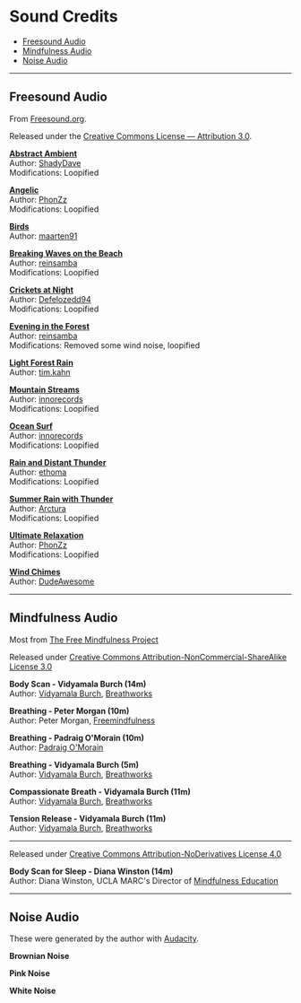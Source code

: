 # Sound Credits

 - [Freesound Audio](#freesound-audio)
 - [Mindfulness Audio](#mindfulness-audio)
 - [Noise Audio](#noise-audio)

---

## Freesound Audio
From [Freesound.org](https://freesound.org/).

Released under the [Creative Commons License — Attribution 3.0](https://creativecommons.org/licenses/by/3.0/).

**[Abstract Ambient](https://freesound.org/people/ShadyDave/sounds/345838/)**  
Author: [ShadyDave](https://freesound.org/people/ShadyDave/)  
Modifications: Loopified

**[Angelic](https://freesound.org/people/PhonZz/sounds/242773/)**  
Author: [PhonZz](https://freesound.org/people/PhonZz/)  
Modifications: Loopified

**[Birds](https://freesound.org/people/maarten91/sounds/468449/)**  
Author: [maarten91](https://freesound.org/people/maarten91/)  

**[Breaking Waves on the Beach](https://freesound.org/people/reinsamba/sounds/446478/)**  
Author: [reinsamba](https://freesound.org/people/reinsamba/)  
Modifications: Loopified

**[Crickets at Night](https://freesound.org/people/Defelozedd94/sounds/522298/)**  
Author: [Defelozedd94](https://freesound.org/people/Defelozedd94/)  
Modifications: Loopified 

**[Evening in the Forest](https://freesound.org/people/reinsamba/sounds/18765/)**  
Author: [reinsamba](https://freesound.org/people/reinsamba/)  
Modifications: Removed some wind noise, loopified

**[Light Forest Rain](https://freesound.org/people/tim.kahn/sounds/169031/)**  
Author: [tim.kahn](https://freesound.org/people/tim.kahn/)  

**[Mountain Streams](https://freesound.org/people/INNORECORDS/sounds/469009/)**  
Author: [innorecords](https://freesound.org/people/INNORECORDS/)  
Modifications: Loopified

**[Ocean Surf](https://freesound.org/people/INNORECORDS/sounds/456899/)**  
Author: [innorecords](https://freesound.org/people/INNORECORDS/)  
Modifications: Loopified

**[Rain and Distant Thunder](https://freesound.org/people/ethoma/sounds/138830/)**  
Author: [ethoma](https://freesound.org/people/ethoma/)  
Modifications: Loopified

**[Summer Rain with Thunder](https://freesound.org/people/Arctura/sounds/39828/)**  
Author: [Arctura](https://freesound.org/people/Arctura/)  
Modifications: Loopified

**[Ultimate Relaxation](https://freesound.org/people/PhonZz/sounds/263467/)**  
Author: [PhonZz](https://freesound.org/people/PhonZz/)  
Modifications: Loopified

**[Wind Chimes](https://freesound.org/people/DudeAwesome/sounds/386470/)**  
Author: [DudeAwesome](https://freesound.org/people/DudeAwesome/)  

---

## Mindfulness Audio
Most from [The Free Mindfulness Project](https://www.freemindfulness.org)

Released under [Creative Commons Attribution-NonCommercial-ShareAlike License 3.0](https://creativecommons.org/licenses/by-nc-sa/3.0/deed.en_US)

**Body Scan - Vidyamala Burch (14m)**  
Author: [Vidyamala Burch](https://www.vidyamala-burch.com/), [Breathworks](https://www.breathworks-mindfulness.org.uk/)  

**Breathing - Peter Morgan (10m)**  
Author: Peter Morgan, [Freemindfulness](https://freemindfulness.org)  

**Breathing - Padraig O'Morain (10m)**  
Author: [Padraig O'Morain](https://www.padraigomorain.com/)  

**Breathing - Vidyamala Burch (5m)**  
Author: [Vidyamala Burch](https://www.vidyamala-burch.com/), [Breathworks](https://www.breathworks-mindfulness.org.uk/)  

**Compassionate Breath - Vidyamala Burch (11m)**  
Author: [Vidyamala Burch](https://www.vidyamala-burch.com/), [Breathworks](https://www.breathworks-mindfulness.org.uk/)  

**Tension Release - Vidyamala Burch (11m)**  
Author: [Vidyamala Burch](https://www.vidyamala-burch.com/), [Breathworks](https://www.breathworks-mindfulness.org.uk/)  

---

Released under [Creative Commons Attribution-NoDerivatives License 4.0](https://creativecommons.org/licenses/by-nc-nd/4.0/)  

**Body Scan for Sleep - Diana Winston (14m)**  
Author: Diana Winston, UCLA MARC's Director of [Mindfulness Education](https://www.uclahealth.org/marc/body.cfm)
 
---

## Noise Audio
These were generated by the author with [Audacity](https://www.audacityteam.org/).  

**Brownian Noise**  

**Pink Noise**  

**White Noise**  
